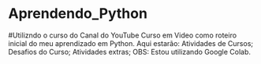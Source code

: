 # Aprendendo_Python
#Utilizndo o curso do Canal do YouTube Curso em Video como roteiro inicial do meu aprendizado em Python. Aqui estarão:
Atividades de Cursos;
Desafios do Curso;
Atividades extras;
OBS: Estou utilizando Google Colab.
